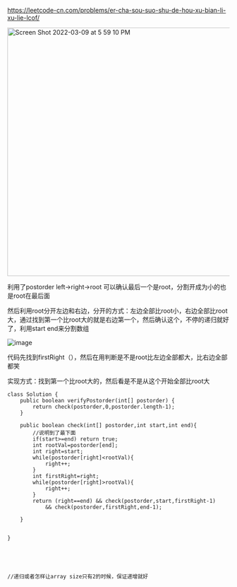 https://leetcode-cn.com/problems/er-cha-sou-suo-shu-de-hou-xu-bian-li-xu-lie-lcof/

<img width="562" alt="Screen Shot 2022-03-09 at 5 59 10 PM" src="https://user-images.githubusercontent.com/59748598/157573286-b3d15c1d-8c79-4a97-adf6-88654b600d85.png">


利用了postorder left->right->root 可以确认最后一个是root，分割开成为小的也是root在最后面

然后利用root分开左边和右边，分开的方式：左边全部比root小，右边全部比root大，通过找到第一个比root大的就是右边第一个，然后确认这个，不停的递归就好了，利用start end来分割数组

![image](https://user-images.githubusercontent.com/59748598/157573458-d8cdc16f-a2a5-44bb-bdd4-88440f75a221.png)


代码先找到firstRight（），然后在用判断是不是root比左边全部都大，比右边全部都笑

实现方式：找到第一个比root大的，然后看是不是从这个开始全部比root大

```` 
class Solution {
    public boolean verifyPostorder(int[] postorder) {
        return check(postorder,0,postorder.length-1);
    }

    public boolean check(int[] postorder,int start,int end){
        //说明到了最下面
        if(start>=end) return true;
        int rootVal=postorder[end];
        int right=start;
        while(postorder[right]<rootVal){
            right++;
        }
        int firstRight=right;
        while(postorder[right]>rootVal){
            right++;
        }
        return (right==end) && check(postorder,start,firstRight-1)
            && check(postorder,firstRight,end-1);

    }

    
}





//递归或者怎样让array size只有2的时候，保证递增就好
````




